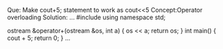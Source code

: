 Que: Make cout+5; statement to work as cout<<5
Concept:Operator overloading 
Solution:
...
#include <iostream>
using namespace std;

ostream &operator+(ostream &os, int a)
{
    os << a;
    return os;
}
int main()
{
    cout + 5;
    return 0;
}
...

